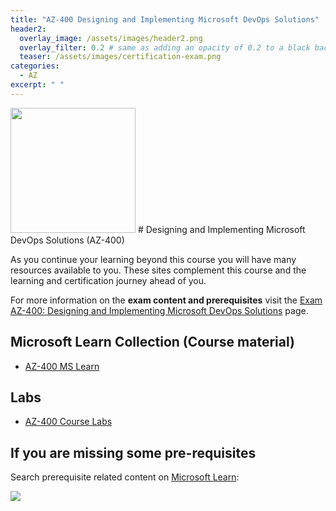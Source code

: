 ```yaml
---
title: "AZ-400 Designing and Implementing Microsoft DevOps Solutions"
header2:
  overlay_image: /assets/images/header2.png
  overlay_filter: 0.2 # same as adding an opacity of 0.2 to a black background
  teaser: /assets/images/certification-exam.png
categories:
  - AZ
excerpt: " "
---
```

 <!-- TAKEN FROM EXAM PAGE -->
<img src="../../assets/images/certification-exam.png" width="200" height="200">
# Designing and Implementing Microsoft DevOps Solutions (AZ-400)

As you continue your learning beyond this course you will have many resources available to you. These sites complement this course and the learning and certification journey ahead of you.

For more information on the **exam content and prerequisites** visit the [Exam AZ-400: Designing and Implementing Microsoft DevOps Solutions](https://learn.microsoft.com/en-us/certifications/exams/az-400) page.

## Microsoft Learn Collection (Course material)
- [AZ-400 MS Learn](https://aka.ms/courseAZ-400)

## Labs
- [AZ-400 Course Labs](https://aka.ms/az400labs)

## If you are missing some pre-requisites
Search prerequisite related content on [Microsoft Learn](https://learn.microsoft.com/en-us/training/browse/):

<img src="../../assets/images/learn-search.png">
